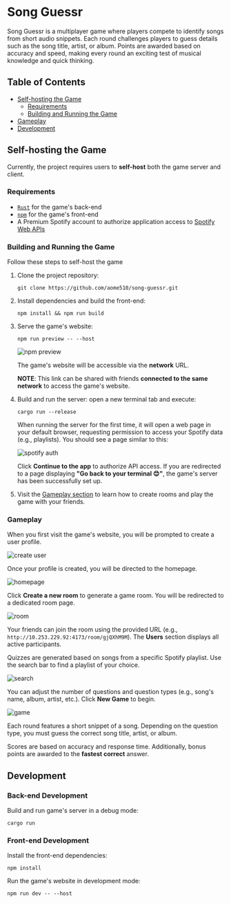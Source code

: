 # Song Guessr

Song Guessr is a multiplayer game where players compete to identify songs from short audio snippets. Each round challenges players to guess details such as the song title, artist, or album. Points are awarded based on accuracy and speed, making every round an exciting test of musical knowledge and quick thinking.

## Table of Contents

- [Self-hosting the Game](#self-hosting-the-game)
  - [Requirements](#requirements)
  - [Building and Running the Game](#building-and-running-the-game)
- [Gameplay](#gameplay)
- [Development](#development)

## Self-hosting the Game

Currently, the project requires users to **self-host** both the game server and client.

### Requirements

- [`Rust`](https://www.rust-lang.org/tools/install) for the game's back-end
- [`npm`](https://docs.npmjs.com/downloading-and-installing-node-js-and-npm) for the game's front-end
- A Premium Spotify account to authorize application access to [Spotify Web APIs](https://developer.spotify.com/documentation/web-api)

### Building and Running the Game

Follow these steps to self-host the game

1. Clone the project repository:
   ```shell
   git clone https://github.com/aome510/song-guessr.git
   ```
2. Install dependencies and build the front-end:
   ```shell
   npm install && npm run build
   ```
3. Serve the game's website:

   ```shell
   npm run preview -- --host
   ```

   ![npm preview](examples/vite-preview.png)

   The game's website will be accessible via the **network** URL.

   **NOTE**: This link can be shared with friends **connected to the same network** to access the game's website.

4. Build and run the server: open a new terminal tab and execute:

   ```shell
   cargo run --release
   ```

   When running the server for the first time, it will open a web page in your default browser, requesting permission to access your Spotify data (e.g., playlists). You should see a page similar to this:

   ![spotify auth](examples/spotify-auth.png)

   Click **Continue to the app** to authorize API access. If you are redirected to a page displaying **"Go back to your terminal 😊"**, the game's server has been successfully set up.

5. Visit the [Gameplay section](#gameplay) to learn how to create rooms and play the game with your friends.

### Gameplay

When you first visit the game's website, you will be prompted to create a user profile.

![create user](examples/create-user.png)

Once your profile is created, you will be directed to the homepage.

![homepage](examples/homepage.png)

Click **Create a new room** to generate a game room. You will be redirected to a dedicated room page.

![room](examples/room.png)

Your friends can join the room using the provided URL (e.g., `http://10.253.229.92:4173/room/gjQXhM9M`). The **Users** section displays all active participants.

Quizzes are generated based on songs from a specific Spotify playlist. Use the search bar to find a playlist of your choice.

![search](examples/search.png)

You can adjust the number of questions and question types (e.g., song's name, album, artist, etc.). Click **New Game** to begin.

![game](examples/game.png)

Each round features a short snippet of a song. Depending on the question type, you must guess the correct song title, artist, or album.

Scores are based on accuracy and response time. Additionally, bonus points are awarded to the **fastest correct** answer.

## Development

### Back-end Development

Build and run game's server in a debug mode:

```shell
cargo run
```

### Front-end Development

Install the front-end dependencies:

```shell
npm install
```

Run the game's website in development mode:

```shell
npm run dev -- --host
```
